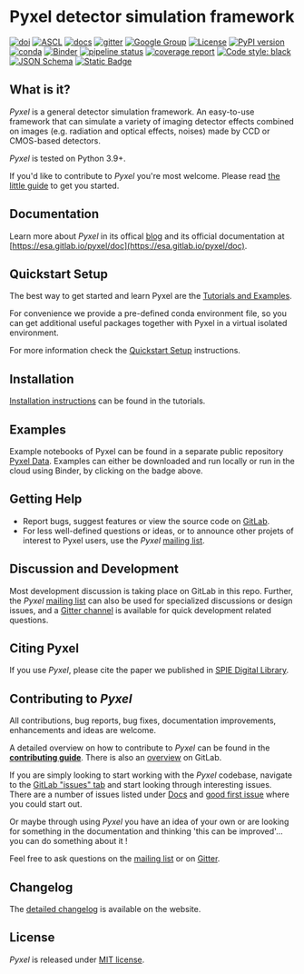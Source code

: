 Pyxel detector simulation framework
===================================

[![doi](https://zenodo.org/badge/DOI/10.1117/1.JATIS.8.4.048002.svg)](https://doi.org/10.1117/1.JATIS.8.4.048002)
[![ASCL](https://img.shields.io/badge/ascl-2301.002-blue.svg?colorB=262255)](https://ascl.net/2301.002)
[![docs](https://esa.gitlab.io/pyxel/documentation.svg)](https://esa.gitlab.io/pyxel/doc)
[![gitter](https://badges.gitter.im/pyxel-framework/community.svg)](https://gitter.im/pyxel-framework/community)
[![Google Group](https://img.shields.io/badge/Google%20Group-Pyxel%20Detector%20Framework-blue.svg)](https://groups.google.com/g/pyxel-detector-framework)
[![License](https://img.shields.io/badge/license-MIT-green.svg)](https://gitlab.com/esa/pyxel/blob/master/LICENSE.txt)
[![PyPI version](https://badge.fury.io/py/pyxel-sim.svg)](https://badge.fury.io/py/pyxel-sim)
[![conda](https://img.shields.io/conda/vn/conda-forge/pyxel-sim.svg)](https://anaconda.org/conda-forge/pyxel-sim)
[![Binder](https://mybinder.org/badge_logo.svg)](https://mybinder.org/v2/gl/esa%2Fpyxel-data/HEAD?urlpath=lab)
[![pipeline status](https://gitlab.com/esa/pyxel/badges/master/pipeline.svg)](https://gitlab.com/esa/pyxel/-/pipelines)
[![coverage report](https://gitlab.com/esa/pyxel/badges/master/coverage.svg)](https://esa.gitlab.io/pyxel/htmlcov/)
[![Code style: black](https://img.shields.io/badge/code%20style-black-000000.svg)](https://github.com/psf/black)
[![JSON Schema](https://img.shields.io/badge/JSON%20Schema-draft--07-green)](https://esa.gitlab.io/pyxel/pyxel_schema.json)
[![Static Badge](https://img.shields.io/badge/I_want_to_contribute_to_Pyxel-yellow)](https://esa.gitlab.io/pyxel/doc/stable/references/contributing.html)

## What is it?

*Pyxel* is a general detector simulation framework.
An easy-to-use framework that can simulate a variety of imaging detector
effects combined on images (e.g. radiation and optical effects, noises)
made by CCD or CMOS-based detectors.

*Pyxel* is tested on Python 3.9+.

If you'd like to contribute to *Pyxel* you're most welcome.
Please read [the little guide](https://esa.gitlab.io/pyxel/doc/stable/references/contributing.html) to get you started.

## Documentation

Learn more about *Pyxel* in its offical [blog](https://esa.gitlab.io/pyxel) and its official documentation at [https://esa.gitlab.io/pyxel/doc](https://esa.gitlab.io/pyxel/doc).

## Quickstart Setup

The best way to get started and learn Pyxel are the [Tutorials and Examples](https://esa.gitlab.io/pyxel/doc/stable/tutorials/examples.html).

For convenience we provide a pre-defined conda environment file,
so you can get additional useful packages together with Pyxel in a virtual isolated environment.

For more information check the [Quickstart Setup](https://esa.gitlab.io/pyxel/doc/stable/tutorials/overview.html#quickstart-setup) instructions.
 
## Installation

[Installation instructions](https://esa.gitlab.io/pyxel/doc/stable/tutorials/install.html) can be found in the tutorials.

## Examples

Example notebooks of Pyxel can be found in a separate public repository [Pyxel Data](https://gitlab.com/esa/pyxel-data). Examples can either be downloaded and run locally or run in the cloud using Binder, by clicking on the badge above.


## Getting Help


* Report bugs, suggest features or view the source code on [GitLab](https://gitlab.com/esa/pyxel).
* For less well-defined questions or ideas, or to announce other projets of interest to Pyxel users, use the *Pyxel* [mailing list](https://groups.google.com/g/pyxel-detector-framework).

## Discussion and Development

Most development discussion is taking place on GitLab in this repo.
Further, the *Pyxel* [mailing list](https://groups.google.com/g/pyxel-detector-framework) can also be used for specialized discussions or design issues, and a [Gitter channel](https://gitter.im/pyxel-framework/community) is available for quick development related questions.


## Citing Pyxel

If you use *Pyxel*, please cite the paper we published in [SPIE Digital Library](https://www.spiedigitallibrary.org/journals/Journal-of-Astronomical-Telescopes-Instruments-and-Systems/volume-8/issue-04/048002/Pyxel-10--an-open-source-Python-framework-for-detector/10.1117/1.JATIS.8.4.048002.full?SSO=1).

## Contributing to *Pyxel*

All contributions, bug reports, bug fixes, documentation improvements, enhancements and ideas are welcome.

A detailed overview on how to contribute to *Pyxel* can be found in the
[**contributing guide**](https://esa.gitlab.io/pyxel/doc/stable/references/contributing.html).
There is also an [overview](.gitlab/CONTRIBUTING.md) on GitLab.

If you are simply looking to start working with the *Pyxel* codebase, navigate to the
[GitLab "issues" tab](https://gitlab.com/esa/pyxel/issues) and start looking through interesting issues.
There are a number of issues listed under [Docs](https://gitlab.com/esa/pyxel/issues?label_name%5B%5D=documentation) and [good first issue](https://gitlab.com/esa/pyxel/issues?label_name%5B%5D=good+first+issue) where you could start out.

Or maybe through using *Pyxel* you have an idea of your own or are looking for something in the documentation and thinking 'this can be improved'... you can do something about it !

Feel free to ask questions on the [mailing list](https://groups.google.com/g/pyxel-detector-framework) or on [Gitter](https://gitter.im/pyxel-framework/community).


## Changelog

The [detailed changelog](https://esa.gitlab.io/pyxel/doc/stable/references/changelog.html) is available on the website.


## License

*Pyxel* is released under [MIT license](https://gitlab.com/esa/pyxel/blob/master/LICENSE.txt).
